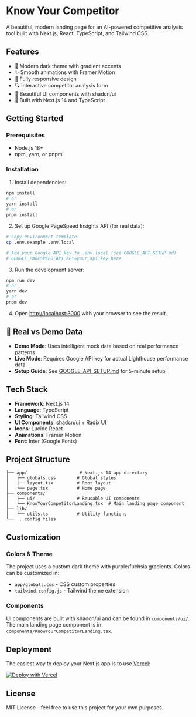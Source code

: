 # Know Your Competitor

A beautiful, modern landing page for an AI-powered competitive analysis tool built with Next.js, React, TypeScript, and Tailwind CSS.

## Features

- 🎨 Modern dark theme with gradient accents
- ✨ Smooth animations with Framer Motion
- 📱 Fully responsive design
- 🔍 Interactive competitor analysis form
- 🎯 Beautiful UI components with shadcn/ui
- 🚀 Built with Next.js 14 and TypeScript

## Getting Started

### Prerequisites

- Node.js 18+ 
- npm, yarn, or pnpm

### Installation

1. Install dependencies:

```bash
npm install
# or
yarn install
# or
pnpm install
```

2. Set up Google PageSpeed Insights API (for real data):

```bash
# Copy environment template
cp .env.example .env.local

# Add your Google API key to .env.local (see GOOGLE_API_SETUP.md)
# GOOGLE_PAGESPEED_API_KEY=your_api_key_here
```

3. Run the development server:

```bash
npm run dev
# or
yarn dev
# or
pnpm dev
```

4. Open [http://localhost:3000](http://localhost:3000) with your browser to see the result.

## 🔑 **Real vs Demo Data**

- **Demo Mode**: Uses intelligent mock data based on real performance patterns
- **Live Mode**: Requires Google API key for actual Lighthouse performance data
- **Setup Guide**: See [GOOGLE_API_SETUP.md](./GOOGLE_API_SETUP.md) for 5-minute setup

## Tech Stack

- **Framework**: Next.js 14
- **Language**: TypeScript
- **Styling**: Tailwind CSS
- **UI Components**: shadcn/ui + Radix UI
- **Icons**: Lucide React
- **Animations**: Framer Motion
- **Font**: Inter (Google Fonts)

## Project Structure

```
├── app/                    # Next.js 14 app directory
│   ├── globals.css        # Global styles
│   ├── layout.tsx         # Root layout
│   └── page.tsx           # Home page
├── components/
│   ├── ui/                # Reusable UI components
│   └── KnowYourCompetitorLanding.tsx  # Main landing page component
├── lib/
│   └── utils.ts           # Utility functions
└── ...config files
```

## Customization

### Colors & Theme

The project uses a custom dark theme with purple/fuchsia gradients. Colors can be customized in:

- `app/globals.css` - CSS custom properties
- `tailwind.config.js` - Tailwind theme extension

### Components

UI components are built with shadcn/ui and can be found in `components/ui/`. The main landing page component is in `components/KnowYourCompetitorLanding.tsx`.

## Deployment

The easiest way to deploy your Next.js app is to use [Vercel](https://vercel.com):

[![Deploy with Vercel](https://vercel.com/button)](https://vercel.com/new/clone?repository-url=https://github.com/yourusername/know-your-competitor)

## License

MIT License - feel free to use this project for your own purposes.
